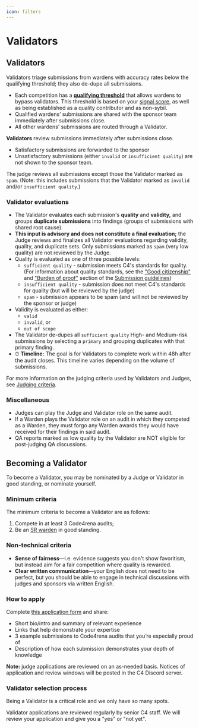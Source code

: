 ```yaml
---
icon: filters
---
```


# Validators

## Validators

Validators triage submissions from wardens with accuracy rates below the qualifying threshold; they also de-dupe all submissions.

* Each competition has a [**qualifying threshold**](signal.md#validation-process) that allows wardens to bypass validators. This threshold is based on your [signal score](signal.md), as well as being established as a quality contributor and as non-sybil.
* Qualified wardens’ submissions are shared with the sponsor team immediately after submissions close.
* All other wardens’ submissions are routed through a Validator.

**Validators** review submissions immediately after submissions close.

* Satisfactory submissions are forwarded to the sponsor
* Unsatisfactory submissions (either `invalid` or `insufficient quality`) are not shown to the sponsor team.

The judge reviews all submissions except those the Validator marked as `spam`. (Note: this includes submissions that the Validator marked as `invalid` and/or `insufficient quality`.)

### Validator evaluations

* The Validator evaluates each submission's **quality** and **validity,** and groups **duplicate submissions** into findings (groups of submissions with shared root cause).
* **This input is advisory and does not constitute a final evaluation;** the Judge reviews and finalizes all Validator evaluations regarding validity, quality, and duplicate sets. Only submissions marked as `spam` (very low quality) are not reviewed by the Judge.
* Quality is evaluated as one of three possible levels:
  * `sufficient quality` - submission meets C4's standards for quality. (For information about quality standards, see the ["Good citizenship"](../competitions/submission-guidelines.md#good-citizenship-is-a-requirement-for-compensation) and ["Burden of proof"](../competitions/submission-guidelines.md#burden-of-proof) section of the [Submission guidelines](../competitions/submission-guidelines.md))
  * `insufficient quality` - submission does not meet C4's standards for quality (but will be reviewed by the judge)
  * `spam` - submission appears to be spam (and will not be reviewed by the sponsor or judge)
* Validity is evaluated as either:
  * `valid`
  * `invalid`, or
  * `out of scope`
* The Validator de-dupes all `sufficient quality` High- and Medium-risk submissions by selecting a `primary` and grouping duplicates with that primary finding.
* ⏰ **Timeline:** The goal is for Validators to complete work within 48h after the audit closes. This timeline varies depending on the volume of submissions.

For more information on the judging criteria used by Validators and Judges, see [Judging criteria](../competitions/judging-criteria.md).

### Miscellaneous

* Judges can play the Judge and Validator role on the same audit.
* If a Warden plays the Validator role on an audit in which they competed as a Warden, they must forgo any Warden awards they would have received for their findings in said audit.
* QA reports marked as low quality by the Validator are NOT eligible for post-judging QA discussions.

## Becoming a Validator

To become a Validator, you may be nominated by a Judge or Validator in good standing, or nominate yourself.

### Minimum criteria

The minimum criteria to become a Validator are as follows:

1. Compete in at least 3 Code4rena audits;
2. Be an [SR warden](sr-wardens.md) in good standing.

### Non-technical criteria

* **Sense of fairness**—i.e. evidence suggests you don't show favoritism, but instead aim for a fair competition where quality is rewarded.
* **Clear written communication**—your English does not need to be perfect, but you should be able to engage in technical discussions with judges and sponsors via written English.

### How to apply

Complete [this application form](https://code4rena.com/validator-application) and share:

* Short bio/intro and summary of relevant experience
* Links that help demonstrate your expertise
* 3 example submissions to Code4rena audits that you’re especially proud of
* Description of how each submission demonstrates your depth of knowledge

**Note:** judge applications are reviewed on an as-needed basis. Notices of application and review windows will be posted in the C4 Discord server.

### Validator selection process

Being a Validator is a critical role and we only have so many spots.

Validator applications are reviewed regularly by senior C4 staff. We will review your application and give you a "yes" or "not yet".
